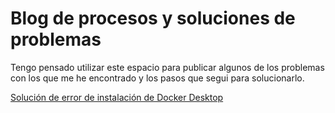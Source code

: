 # Blog de procesos y soluciones de problemas

Tengo pensado utilizar este espacio para publicar algunos de los problemas con los que me he encontrado y los pasos que segui para solucionarlo.


[Solución de error de instalación de Docker Desktop](error-docker.md) 

